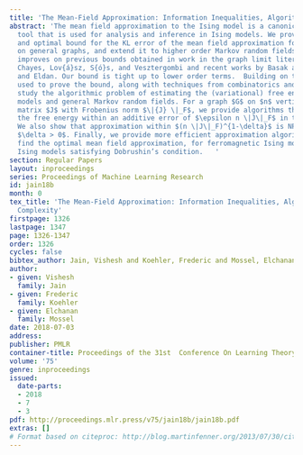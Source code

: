 ```yaml
---
title: 'The Mean-Field Approximation: Information Inequalities, Algorithms, and Complexity'
abstract: 'The mean field approximation to the Ising model is a canonical variational
  tool that is used for analysis and inference in Ising models. We provide a simple
  and optimal bound for the KL error of the mean field approximation for Ising models
  on general graphs, and extend it to higher order Markov random fields. Our bound
  improves on previous bounds obtained in work in the graph limit literature by Borgs,
  Chayes, Lov{á}sz, S{ó}s, and Vesztergombi and recent works by Basak and Mukherjee,
  and Eldan. Our bound is tight up to lower order terms.  Building on the methods
  used to prove the bound, along with techniques from combinatorics and optimization,  we
  study the algorithmic problem of estimating the (variational) free energy for Ising
  models and general Markov random fields. For a graph $G$ on $n$ vertices and interaction
  matrix $J$ with Frobenius norm $\|{J} \|_F$, we provide algorithms that approximate
  the free energy within an additive error of $\epsilon n \|J\|_F$ in time $\exp(poly(1/\epsilon))$.
  We also show that approximation within $(n \|J\|_F)^{1-\delta}$ is NP-hard for every
  $\delta > 0$. Finally, we provide more efficient approximation algorithms, which
  find the optimal mean field approximation, for ferromagnetic Ising models and for
  Ising models satisfying Dobrushin’s condition.   '
section: Regular Papers
layout: inproceedings
series: Proceedings of Machine Learning Research
id: jain18b
month: 0
tex_title: 'The Mean-Field Approximation: Information Inequalities, Algorithms, and
  Complexity'
firstpage: 1326
lastpage: 1347
page: 1326-1347
order: 1326
cycles: false
bibtex_author: Jain, Vishesh and Koehler, Frederic and Mossel, Elchanan
author:
- given: Vishesh
  family: Jain
- given: Frederic
  family: Koehler
- given: Elchanan
  family: Mossel
date: 2018-07-03
address: 
publisher: PMLR
container-title: Proceedings of the 31st  Conference On Learning Theory
volume: '75'
genre: inproceedings
issued:
  date-parts:
  - 2018
  - 7
  - 3
pdf: http://proceedings.mlr.press/v75/jain18b/jain18b.pdf
extras: []
# Format based on citeproc: http://blog.martinfenner.org/2013/07/30/citeproc-yaml-for-bibliographies/
---
```

